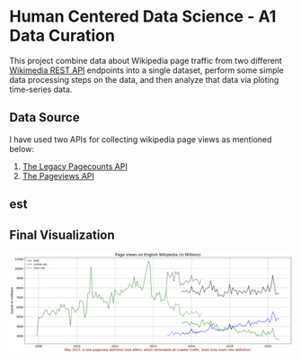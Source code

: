 # Human Centered Data Science - A1 Data Curation

This project combine data about Wikipedia page traffic from two different [Wikimedia REST API](https://www.mediawiki.org/wiki/Wikimedia_REST_API) endpoints into a single dataset, perform some simple data processing steps on the data, and then analyze that data via ploting time-series data.

## Data Source
I have used two APIs for collecting wikipedia page views as mentioned below:
1. [The Legacy Pagecounts API](https://wikitech.wikimedia.org/wiki/Analytics/AQS/Legacy_Pagecounts)
2. [The Pageviews API](https://wikitech.wikimedia.org/wiki/Analytics/AQS/Legacy_Pagecounts)

## est

## Final Visualization
![Wikipedia Page View Trend](wikipedia%20pageview%20trend%20over%20time%20plot.png)

